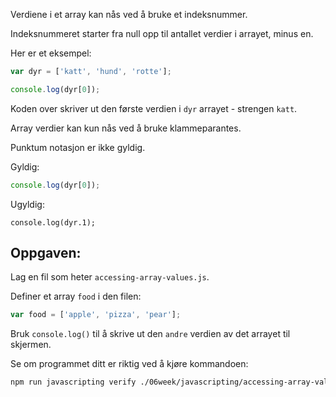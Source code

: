 Verdiene i et array kan nås ved å bruke et indeksnummer.

Indeksnummeret starter fra null opp til antallet verdier i arrayet, minus en.

Her er et eksempel:

```js
var dyr = ['katt', 'hund', 'rotte'];

console.log(dyr[0]);
```

Koden over skriver ut den første verdien i `dyr` arrayet - strengen `katt`.

Array verdier kan kun nås ved å bruke klammeparantes.

Punktum notasjon er ikke gyldig.

Gyldig:

```js
console.log(dyr[0]);
```

Ugyldig:
```
console.log(dyr.1);
```

## Oppgaven:

Lag en fil som heter `accessing-array-values.js`.

Definer et array `food` i den filen:
```js
var food = ['apple', 'pizza', 'pear'];
```

Bruk `console.log()` til å skrive ut den `andre` verdien av det arrayet til skjermen.

Se om programmet ditt er riktig ved å kjøre kommandoen:

```bash
npm run javascripting verify ./06week/javascripting/accessing-array-values.js
```
